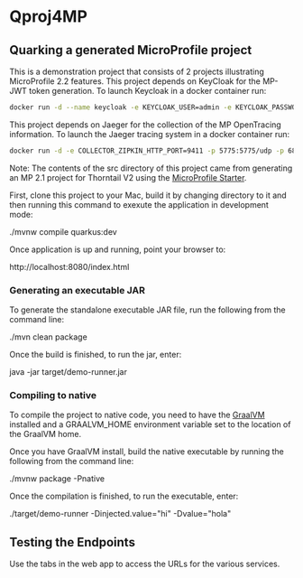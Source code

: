 # Qproj4MP

## Quarking a generated MicroProfile project

This is a demonstration project that consists of 2 projects illustrating MicroProfile 2.2 features.
This project depends on KeyCloak for the MP-JWT token generation. To launch Keycloak in a docker
container run:

```bash
docker run -d --name keycloak -e KEYCLOAK_USER=admin -e KEYCLOAK_PASSWORD=admin -p 8180:8180 -v `pwd`/demo-realm.json:/config/quarkus-kc-quickstart.json -it jboss/keycloak:6.0.1 -b 0.0.0.0 -Djboss.http.port=8180 -Dkeycloak.migration.action=import -Dkeycloak.migration.provider=singleFile -Dkeycloak.migration.file=/config/quarkus-kc-quickstart.json -Dkeycloak.migration.strategy=OVERWRITE_EXISTING
```

This project depends on Jaeger for the collection of the MP OpenTracing information. To launch
the Jaeger tracing system in a docker container run: 
```bash
docker run -d -e COLLECTOR_ZIPKIN_HTTP_PORT=9411 -p 5775:5775/udp -p 6831:6831/udp -p 6832:6832/udp -p 5778:5778 -p 16686:16686 -p 14268:14268 -p 9411:9411 jaegertracing/all-in-one:latest
```

Note: The contents of the src directory of this project came from generating an MP 2.1 project for Thorntail V2 using the [MicroProfile Starter](https://start.microprofile.io).

First, clone this project to your Mac, build it by changing directory to it and then running this command to exexute the application in development mode:

./mvnw compile quarkus:dev

Once application is up and running, point your browser to:

http://localhost:8080/index.html

### Generating an executable JAR

To generate the standalone executable JAR file, run the following from the command line:

./mvn clean package

Once the build is finished, to run the jar, enter:

java -jar target/demo-runner.jar

### Compiling to native

To compile the project to native code, you need to have the [GraalVM](https://github.com/oracle/graal/releases) installed
and a GRAALVM_HOME environment variable set to the location of the GraalVM home.

Once you have GraalVM install, build the native executable by running the following from the command line:

./mvnw package -Pnative

Once the compilation is finished, to run the executable, enter:

./target/demo-runner -Dinjected.value="hi" -Dvalue="hola"

## Testing the Endpoints
Use the tabs in the web app to access the URLs for the various services.
